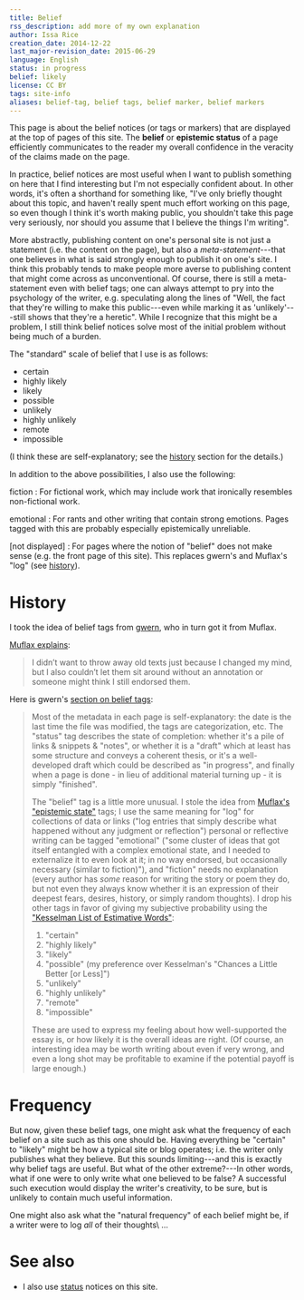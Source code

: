 ```yaml
---
title: Belief
rss_description: add more of my own explanation
author: Issa Rice
creation_date: 2014-12-22
last_major-revision_date: 2015-06-29
language: English
status: in progress
belief: likely
license: CC BY
tags: site-info
aliases: belief-tag, belief tags, belief marker, belief markers
---
```


This page is about the belief notices (or tags or markers) that are
displayed at the top of pages of this site.  The **belief** or
**epistemic status** of a page efficiently communicates to the reader my
overall confidence in the veracity of the claims made on the page.

In practice, belief notices are most useful when I want to publish
something on here that I find interesting but I'm not especially confident
about.  In other words, it's often a shorthand for something like, "I've
only briefly thought about this topic, and haven't really spent much
effort working on this page, so even though I think it's worth making
public, you shouldn't take this page very seriously, nor should you
assume that I believe the things I'm writing".

More abstractly, publishing content on one's personal site is not just a
statement (i.e. the content on the page), but also a
*meta-statement*---that one believes in what is said strongly enough to
publish it on one's site.  I think this probably tends to make people
more averse to publishing content that might come across as
unconventional.  Of course, there is still a meta-statement even with
belief tags; one can always attempt to pry into the psychology of the
writer, e.g.  speculating along the lines of "Well, the fact that
they're willing to make this public---even while marking it as
'unlikely'---still shows that they're a heretic".  While I recognize
that this might be a problem, I still think belief notices solve most of
the initial problem without being much of a burden.

The "standard" scale of belief that I use is as follows:

- certain
- highly likely
- likely
- possible
- unlikely
- highly unlikely
- remote
- impossible

(I think these are self-explanatory; see the [history](#history) section
for the details.)

In addition to the above possibilities, I also use the following:

fiction
:   For fictional work, which may include work that ironically resembles
non-fictional work.

emotional
:   For rants and other writing that contain strong emotions.  Pages
tagged with this are probably especially epistemically unreliable.

\[not displayed\]
:   For pages where the notion of "belief" does not make sense (e.g. the
front page of this site). This replaces gwern's and Muflax's "log" (see
[history](#history)).

# History

I took the idea of belief tags from [gwern], who in turn got it from
Muflax.

[gwern]: http://www.gwern.net/

[Muflax explains](http://webcitation.org/6DuYcqyQ3):

> I didn’t want to throw away old texts just because I changed my mind,
> but I also couldn’t let them sit around without an annotation or
> someone might think I still endorsed them.

Here is gwern's [section on belief tags][gw bt]:

[gw bt]: http://www.gwern.net/About#belief-tags

> Most of the metadata in each page is self-explanatory: the date is the
> last time the file was modified, the tags are categorization, etc. The
> "status" tag describes the state of completion: whether it's a pile of
> links & snippets & "notes", or whether it is a "draft" which at least
> has some structure and conveys a coherent thesis, or it's a
> well-developed draft which could be described as "in progress", and
> finally when a page is done - in lieu of additional material turning
> up - it is simply "finished".
>
> The "belief" tag is a little more unusual. I stole the idea from
> [Muflax's "epistemic state"](http://webcitation.org/6DuYcqyQ3 "'I
> wanted a way to show whether I still believe something I have written
> or not, and if so, how strongly.' (original:
> http://muflax.com/episteme/)") tags; I use the same meaning for "log"
> for collections of data or links ("log entries that simply describe
> what happened without any judgment or reflection") personal or
> reflective writing can be tagged "emotional" ("some cluster of ideas
> that got itself entangled with a complex emotional state, and I needed
> to externalize it to even look at it; in no way endorsed, but
> occasionally necessary (similar to fiction)"), and "fiction" needs no
> explanation (every author has *some* reason for writing the story or
> poem they do, but not even they always know whether it is an
> expression of their deepest fears, desires, history, or simply random
> thoughts). I drop his other tags in favor of giving my subjective
> probability using the ["Kesselman List of Estimative
> Words"][kesselman]:
>
> [kesselman]: https://web.archive.org/web/20140130132740/http://www.scip.org/files/Resources/Kesselman-Verbal-Probability-Expressions.pdf "'Verbal probability expressions in National Intelligence Estimates: a comprehensive analysis of trends from the fifties through post 9/11', Kesselman 2008"
>
> 1. "certain"
> 2. "highly likely"
> 3. "likely"
> 4. "possible" (my preference over Kesselman's "Chances a Little Better [or Less]")
> 5. "unlikely"
> 6. "highly unlikely"
> 7. "remote"
> 8. "impossible"
>
> These are used to express my feeling about how well-supported the
> essay is, or how likely it is the overall ideas are right. (Of course,
> an interesting idea may be worth writing about even if very wrong, and
> even a long shot may be profitable to examine if the potential payoff
> is large enough.)

# Frequency

But now, given these belief tags, one might ask what the frequency of
each belief on a site such as this one should be.  Having everything be
"certain" to "likely" might be how a typical site or blog operates; i.e.
the writer only publishes what they believe.  But this sounds
limiting---and this is exactly why belief tags are useful.  But what of
the other extreme?---In other words, what if one were to only write what
one believed to be false?  A successful such execution would display the
writer's creativity, to be sure, but is unlikely to contain much useful
information.

One might also ask what the "natural frequency" of each belief might be,
if a writer were to log *all* of their thoughts\ ...

# See also

- I also use [status]() notices on this site.
